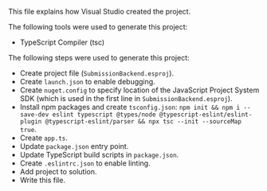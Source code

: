 This file explains how Visual Studio created the project.

The following tools were used to generate this project:
- TypeScript Compiler (tsc)

The following steps were used to generate this project:
- Create project file (`SubmissionBackend.esproj`).
- Create `launch.json` to enable debugging.
- Create `nuget.config` to specify location of the JavaScript Project System SDK (which is used in the first line in `SubmissionBackend.esproj`).
- Install npm packages and create `tsconfig.json`: `npm init && npm i --save-dev eslint typescript @types/node @typescript-eslint/eslint-plugin @typescript-eslint/parser && npx tsc --init --sourceMap true`.
- Create `app.ts`.
- Update `package.json` entry point.
- Update TypeScript build scripts in `package.json`.
- Create `.eslintrc.json` to enable linting.
- Add project to solution.
- Write this file.
